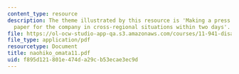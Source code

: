 ```yaml
---
content_type: resource
description: The theme illustrated by this resource is 'Making a press conference
  paper for the company in cross-regional situations within two days'.
file: https://ol-ocw-studio-app-qa.s3.amazonaws.com/courses/11-941-disaster-vulnerability-and-resilience-spring-2005/f895d121801e474da29cb53ecae3ec9d_naohiko_omata11.pdf
file_type: application/pdf
resourcetype: Document
title: naohiko_omata11.pdf
uid: f895d121-801e-474d-a29c-b53ecae3ec9d
---
```

